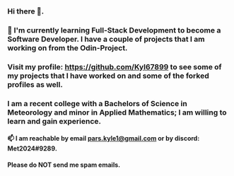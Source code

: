 ### Hi there 👋.

### 🌱 I'm currently learning Full-Stack Development to become a Software Developer. I have a couple of projects that I am working on from the Odin-Project. 
### Visit my profile: https://github.com/Kyl67899 to see some of my projects that I have worked on and some of the forked profiles as well.

### I am a recent college with a Bachelors of Science in Meteorology and minor in Applied Mathematics; I am willing to learn and gain experience.


#### 📫 I am reachable by email pars.kyle1@gmail.com or by discord: Met2024#9289.
#### Please do NOT send me spam emails.


<!--
**Kyl67899/Kyl67899** is a ✨ _special_ ✨ repository because its `README.md` (this file) appears on your GitHub profile.

Here are some ideas to get you started:

- 🔭 I’m currently working on ...
- 🌱 I’m currently learning ...
- 👯 I’m looking to collaborate on ...
- 🤔 I’m looking for help with ...
- 💬 Ask me about ...
- 📫 How to reach me: ...
- 😄 Pronouns: ...
- ⚡ Fun fact: ...
-->
